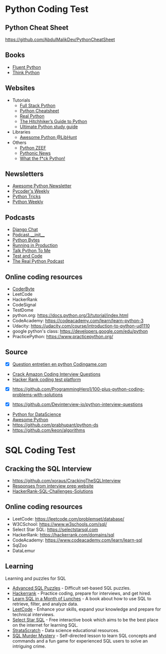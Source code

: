 # Python Coding Test

## Python Cheat Sheet
https://github.com/AbdulMalikDev/PythonCheatSheet

## Books
- [Fluent Python](https://www.oreilly.com/library/view/fluent-python/9781491946237/)
- [Think Python](https://greenteapress.com/wp/think-python-2e/)

## Websites

* Tutorials
    * [Full Stack Python](https://www.fullstackpython.com/)
    * [Python Cheatsheet](https://www.pythoncheatsheet.org/)
    * [Real Python](https://realpython.com)
    * [The Hitchhiker’s Guide to Python](https://docs.python-guide.org/)
    * [Ultimate Python study guide](https://github.com/huangsam/ultimate-python)
* Libraries
    * [Awesome Python @LibHunt](https://python.libhunt.com/)
* Others
    * [Python ZEEF](https://python.zeef.com/alan.richmond)
    * [Pythonic News](https://news.python.sc/)
    * [What the f*ck Python!](https://github.com/satwikkansal/wtfpython)

## Newsletters

* [Awesome Python Newsletter](http://python.libhunt.com/newsletter)
* [Pycoder's Weekly](http://pycoders.com/)
* [Python Tricks](https://realpython.com/python-tricks/)
* [Python Weekly](http://www.pythonweekly.com/)

## Podcasts

* [Django Chat](https://djangochat.com/)
* [Podcast.\_\_init__](https://podcastinit.com/)
* [Python Bytes](https://pythonbytes.fm)
* [Running in Production](https://runninginproduction.com/)
* [Talk Python To Me](https://talkpython.fm/)
* [Test and Code](https://testandcode.com/)
* [The Real Python Podcast](https://realpython.com/podcasts/rpp/)

## Online coding resources
* [CoderByte](https://coderbyte.com/challenges)
* LeetCode
* HackerRank
* CodeSignal
* TestDome
* python.org: https://docs.python.org/3/tutorial/index.html
* CodeAcademy: https://codeacademy.com/learn/learn-python-3
* Udacity: https://udacity.com/course/introduction-to-python-ud1110
* google python's class: https://developers.google.com/edu/python
* PracticePython: https://www.practicepython.org/

## Source
* [x] [Question entretien en python Codingame.com](https://www.codingame.com/work/fr/question-entretien-python/)
* [Crack Amazon Coding Interview Questions](https://www.educative.io/blog/crack-amazon-coding-interview-questions)
* [Hacker Rank coding test platform](https://www.hackerrank.com/domains/python?filters%5Bstatus%5D%5B%5D=unsolved&badge_type=python)
* [x] https://github.com/ProgrammingHero1/100-plus-python-coding-problems-with-solutions
* [x] https://github.com/Devinterview-io/python-interview-questions


* [Python for DataScience](https://github.com/ilopezfr/python-is-cool)
* [Awesome Python](https://github.com/vinta/awesome-python#readme)
* https://github.com/prabhupant/python-ds
* https://github.com/keon/algorithms

# SQL Coding Test

## Cracking the SQL Interview
* https://github.com/xoraus/CrackingTheSQLInterview
* [Responses from interview prep website](https://github.com/mdh266/SQL-Practice)
* [HackerRank-SQL-Challenges-Solutions](https://github.com/Thomas-George-T/HackerRank-SQL-Challenges-Solutions)



## Online coding resources
* LeetCode: https://leetcode.com/problemset/database/
* W3CSchool: https://www.w3schools.com/sql/
* Select Star SQL: https://selectstarsql.com
* HackerRank: https://hackerrank.com/domains/sql
* CodeAcademy: https://www.codeacademy.com/learn/learn-sql
* SqlZoo
* DataLemur

## Learning
Learning and puzzles for SQL
- [Advanced SQL Puzzles](https://github.com/smpetersgithub/AdvancedSQLPuzzles) - Difficult set-based SQL puzzles.
- [Hackerrank](https://www.hackerrank.com/domains/sql) - Practice coding, prepare for interviews, and get hired.
- [Learn SQL in a Month of Lunches](https://www.manning.com/books/learn-sql-in-a-month-of-lunches) - A book about how to use SQL to retrieve, filter, and analyze data.
- [LeetCode](https://leetcode.com/problemset/database) - Enhance your skills, expand your knowledge and prepare for technical interviews.
- [Select Star SQL](https://selectstarsql.com) - Free interactive book which aims to be the best place on the internet for learning SQL.
- [StrataScratch](https://www.stratascratch.com/blog/categories/sql) - Data science educational resources.
- [SQL Murder Mystery](https://github.com/NUKnightLab/sql-mysteries) - Self-directed lesson to learn SQL concepts and commands and a fun game for experienced SQL users to solve an intriguing crime.
